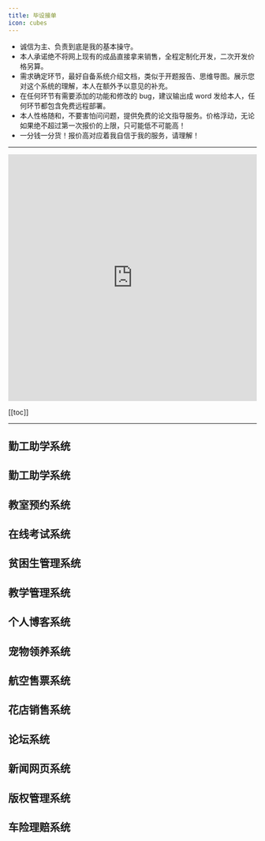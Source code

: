 ```yaml
---
title: 毕设接单
icon: cubes
---
```


- 诚信为主、负责到底是我的基本操守。
- 本人承诺绝不将网上现有的成品直接拿来销售，全程定制化开发，二次开发价格另算。
- 需求确定环节，最好自备系统介绍文档，类似于开题报告、思维导图。展示您对这个系统的理解，本人在额外予以意见的补充。
- 在任何环节有需要添加的功能和修改的 bug，建议输出成 word 发给本人，任何环节都包含免费远程部署。
- 本人性格随和，不要害怕问问题，提供免费的论文指导服务。价格浮动，无论如果绝不超过第一次报价的上限，只可能低不可能高！
- 一分钱一分货！报价高对应着我自信于我的服务，请理解！

---

<div>
<iframe id="embed_dom" name="embed_dom" frameborder="0" style="display:block;width:100%; height:500px;" src="https://www.processon.com/embed/643fa49ef1144c2157897a8e"></iframe>

</div>

[[toc]]

---
## 勤工助学系统
## 勤工助学系统

## 教室预约系统

## 在线考试系统

## 贫困生管理系统

## 教学管理系统

## 个人博客系统

## 宠物领养系统

## 航空售票系统

## 花店销售系统

## 论坛系统

## 新闻网页系统

## 版权管理系统

## 车险理赔系统
